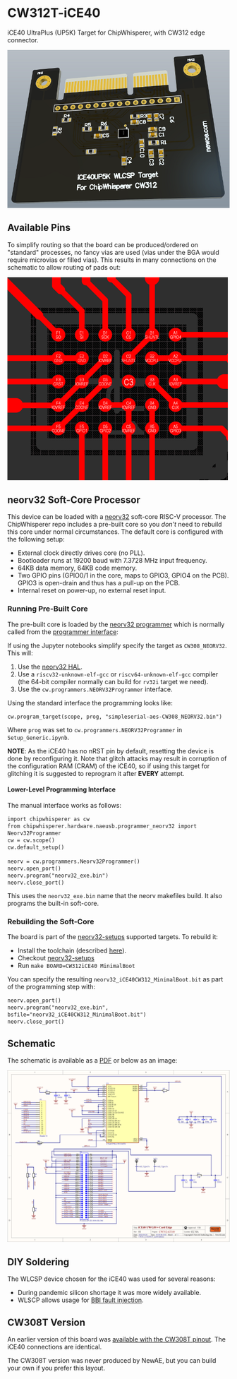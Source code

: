 # CW312T-iCE40

iCE40 UltraPlus (UP5K) Target for ChipWhisperer, with CW312 edge connector.

![](Images/NAE-CW312.png)

## Available Pins

To simplify routing so that the board can be produced/ordered on "standard" processes, no fancy vias are used (vias under the BGA would require microvias or filled vias). This
results in many connections on the schematic to allow routing of pads out:

![](Images/routegangster.png)

## neorv32 Soft-Core Processor

This device can be loaded with a [neorv32](https://github.com/stnolting/neorv32) soft-core RISC-V processor. The ChipWhisperer repo includes a pre-built core so you *don't* need to rebuild this core
under normal circumstances. The default core is configured with the following setup:

* External clock directly drives core (no PLL).
* Bootloader runs at 19200 baud with  7.3728 MHz input frequency.
* 64KB data memory, 64KB code memory.
* Two GPIO pins (GPIO0/1 in the core, maps to GPIO3, GPIO4 on the PCB). GPIO3 is open-drain and thus has a pull-up on the PCB.
* Internal reset on power-up, no external reset input.

### Running Pre-Built Core

The pre-built core is loaded by the [neorv32 programmer](https://github.com/newaetech/chipwhisperer/blob/develop/software/chipwhisperer/hardware/naeusb/programmer_neorv32.py) which is normally
called from the [programmer interface](https://github.com/newaetech/chipwhisperer/blob/develop/software/chipwhisperer/capture/api/programmers.py):

If using the Jupyter notebooks simplify specify the target as `CW308_NEORV32`. This will:

1. Use the [neorv32 HAL](https://github.com/newaetech/chipwhisperer/tree/develop/hardware/victims/firmware/hal/neorv32).
2. Use a `riscv32-unknown-elf-gcc` or `riscv64-unknown-elf-gcc` compiler (the 64-bit compiler normally can build for `rv32i` target we need).
3. Use the `cw.programmers.NEORV32Programmer` interface.

Using the standard interface the programming looks like:

```
cw.program_target(scope, prog, "simpleserial-aes-CW308_NEORV32.bin")
```

Where `prog` was set to `cw.programmers.NEORV32Programmer` in `Setup_Generic.ipynb`.

**NOTE**: As the iCE40 has no nRST pin by default, resetting the device is done by reconfiguring it. Note that
glitch attacks may result in corruption of the configuration RAM (CRAM) of the iCE40, so if using this target
for glitching it is suggested to reprogram it after **EVERY** attempt.

#### Lower-Level Programming Interface

The manual interface works as follows:

```
import chipwhisperer as cw
from chipwhisperer.hardware.naeusb.programmer_neorv32 import Neorv32Programmer
cw = cw.scope()
cw.default_setup()

neorv = cw.programmers.Neorv32Programmer()
neorv.open_port()
neorv.program("neorv32_exe.bin")
neorv.close_port()
```

This uses the `neorv32_exe.bin` name that the neorv makefiles build. It also programs the built-in soft-core.

### Rebuilding the Soft-Core

The board is part of the [neorv32-setups](https://github.com/stnolting/neorv32-setups) supported targets. To rebuild it:

* Install the toolchain (described [here](https://github.com/stnolting/neorv32-setups/tree/main/osflow#Prerequisites)).
* Checkout [neorv32-setups](https://github.com/stnolting/neorv32-setups)
* Run `make BOARD=CW312iCE40 MinimalBoot`

You can specify the resulting `neorv32_iCE40CW312_MinimalBoot.bit` as part of the programming step with:

```
neorv.open_port()
neorv.program("neorv32_exe.bin", bsfile="neorv32_iCE40CW312_MinimalBoot.bit")
neorv.close_port()
```

## Schematic

The schematic is available as a [PDF](NAE-CW312T-iCE40.PDF) or below as an image:

![](NAE-CW312T-iCE40.png)

## DIY Soldering

The WLCSP device chosen for the iCE40 was used for several reasons:

* During pandemic silicon shortage it was more widely available.
* WLSCP allows usage for [BBI fault injection](https://eprint.iacr.org/2020/1228.pdf).

## CW308T Version

An earlier version of this board was [available with the CW308T pinout](https://github.com/newaetech/chipwhisperer-target-cw308t/tree/main/CW308T_ICE405). The iCE40 connections are identical.

The CW308T version was never produced by NewAE, but you can build your own if you prefer this layout.